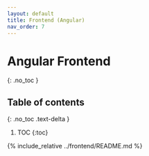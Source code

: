 ```yaml
---
layout: default
title: Frontend (Angular)
nav_order: 7
---
```


# Angular Frontend
{: .no_toc }

## Table of contents
{: .no_toc .text-delta }

1. TOC
{:toc}

{% include_relative ../frontend/README.md %}


